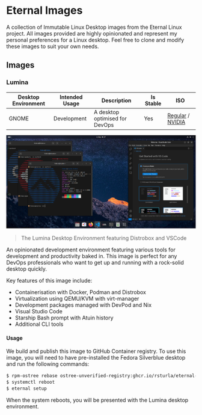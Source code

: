 # Eternal Images

A collection of Immutable Linux Desktop images from the Eternal Linux project.  All images provided are highly opinionated and represent my personal preferences for a Linux desktop. Feel free to clone and modify these images to suit your own needs.

## Images

### Lumina

<!-- Table with an overview.  Columns should be Desktop Environment | Intended Usage | Description | Is Stable -->

| Desktop Environment | Intended Usage | Description | Is Stable | ISO |
| ------------------- | -------------- | ----------- | --------- | --- |
| GNOME               | Development    | A desktop optimised for DevOps | Yes | [Regular](https://download.eternal.sturla.tech/lumina/lumina-39.iso) / [NVIDIA](https://download.eternal.sturla.tech/lumina/lumina-39-nvidia.iso) |

![Lumina Desktop](./_assets/lumina-desktop.png)
> The Lumina Desktop Environment featuring Distrobox and VSCode

An opinionated development environment featuring various tools for development and productivity baked in.
This image is perfect for any DevOps professionals who want to get up and running with a rock-solid desktop quickly.

Key features of this image include:
- Containerisation with Docker, Podman and Distrobox
- Virtualization using QEMU/KVM with virt-manager
- Development packages managed with DevPod and Nix
- Visual Studio Code
- Starship Bash prompt with Atuin history
- Additional CLI tools

#### Usage

We build and publish this image to GitHub Container registry.  To use this image, you will need to have pre-installed the Fedora Silverblue desktop and run the following commands:

```bash
$ rpm-ostree rebase ostree-unverified-registry:ghcr.io/rsturla/eternal-linux/lumina:39
$ systemctl reboot
$ eternal setup
```

When the system reboots, you will be presented with the Lumina desktop environment.
